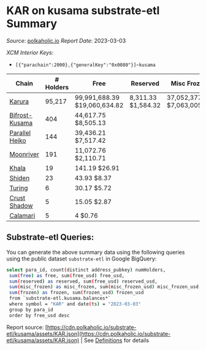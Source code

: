 # KAR on kusama substrate-etl Summary

_Source_: [polkaholic.io](https://polkaholic.io) *Report Date*: 2023-03-03


*XCM Interior Keys*:
* `[{"parachain":2000},{"generalKey":"0x0080"}]~kusama`


| Chain | # Holders | Free | Reserved | Misc Frozen | Frozen | Price | AssetID |
| ----- | --------- | ---- | -------- | ----------- | ------ | ----- | ------- |
| [Karura](/kusama/2000-karura) | 95,217 | 99,991,688.39 $19,060,634.82 | 8,311.33 $1,584.32 | 37,052,377.07  $7,063,005.34 | 36,262,216.35 $6,912,383.17 | $0.19 | `{"Token":"KAR"}` |
| [Bifrost-Kusama](/kusama/2001-bifrost-ksm) | 404 | 44,617.75 $8,505.13 |   |    |   | $0.19 | `{"Token":"KAR"}` |
| [Parallel Heiko](/kusama/2085-parallel-heiko) | 144 | 39,436.21 $7,517.42 |   |    |   | $0.19 | `{"Token":"107"}` |
| [Moonriver](/kusama/2023-moonriver) | 191 | 11,072.76 $2,110.71 |   |    |   | $0.19 | `{"Token":"10810581592933651521121702237638664357"}` |
| [Khala](/kusama/2004-khala) | 19 | 141.19 $26.91 |   |    |   | $0.19 | `{"Token":"1"}` |
| [Shiden](/kusama/2007-shiden) | 23 | 43.93 $8.37 |   |    |   | $0.19 | `{"Token":"18446744073709551618"}` |
| [Turing](/kusama/2114-turing) | 6 | 30.17 $5.72 |   |    |   | $0.19 | `{"Token":"3"}` |
| [Crust Shadow](/kusama/2012-shadow) | 5 | 15.05 $2.87 |   |    |   | $0.19 | `{"Token":"10810581592933651521121702237638664357"}` |
| [Calamari](/kusama/2084-calamari) | 5 | 4 $0.76 |   |    |   | $0.19 | `{"Token":"8"}` |

## Substrate-etl Queries:
You can generate the above summary data using the following queries using the public dataset `substrate-etl` in Google BigQuery:
```bash
select para_id, count(distinct address_pubkey) numHolders, 
 sum(free) as free, sum(free_usd) free_usd,
 sum(reserved) as reserved, sum(free_usd) reserved_usd,
 sum(misc_frozen) as misc_frozen, sum(misc_frozen_usd) misc_frozen_usd,
 sum(frozen) as frozen, sum(frozen_usd) frozen_usd
 from `substrate-etl.kusama.balances*` 
 where symbol = "KAR" and date(ts) = "2023-03-03"
 group by para_id
 order by free_usd desc
```


Report source: [https://cdn.polkaholic.io/substrate-etl/kusama/assets/KAR.json](https://cdn.polkaholic.io/substrate-etl/kusama/assets/KAR.json) | See [Definitions](/DEFINITIONS.md) for details
